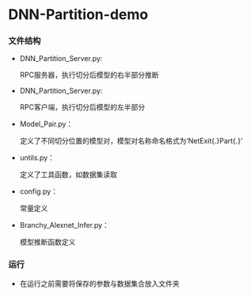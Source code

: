 # DNN-Partition-demo

###  文件结构

- DNN_Partition_Server.py:

  RPC服务器，执行切分后模型的右半部分推断

- DNN_Partition_Server.py:

  RPC客户端，执行切分后模型的左半部分

- Model_Pair.py：

  定义了不同切分位置的模型对，模型对名称命名格式为‘NetExit{.}Part{.}’

- untils.py：

  定义了工具函数，如数据集读取

- config.py：

  常量定义

- Branchy_Alexnet_Infer.py：

  模型推断函数定义

### 运行
- 在运行之前需要将保存的参数与数据集合放入文件夹
